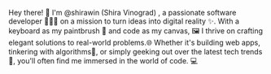 Hey there! 👋 I'm @shirawin (Shira Vinograd) , a passionate software developer 👩🏻‍💻 on a mission to turn ideas into digital reality ✨. 
With a keyboard as my paintbrush 🎨 and code as my canvas, 🖼 I thrive on crafting elegant solutions to real-world problems.🌐
Whether it's building web apps, tinkering with algorithms🧐, or simply geeking out over the latest tech trends💫,
you'll often find me immersed in the world of code. 💻
